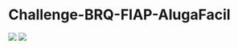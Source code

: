 # Challenge-BRQ-FIAP-AlugaFacil

<img src="Challenge-BRQ-FIAP-AlugaFacil/FrontEnd/assets/images/Alugafacil.png">
<img src="Challenge-BRQ-FIAP-AlugaFacil/FrontEnd/assets/images/Alugafacil2.png">

